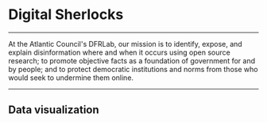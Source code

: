 # Digital Sherlocks

---

<p>
	At the Atlantic Council's DFRLab, our mission is to identify, expose, and explain disinformation where and when it occurs using open source research; to promote objective facts as a foundation of government for and by people; and to protect democratic institutions and norms from those who would seek to undermine them online.
</p>

---

## Data visualization
